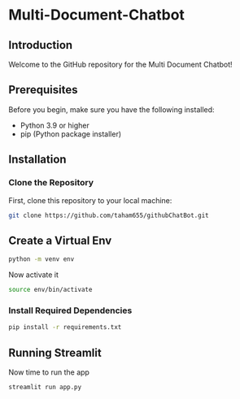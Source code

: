 # Multi-Document-Chatbot

## Introduction

Welcome to the GitHub repository for the Multi Document Chatbot!

## Prerequisites

Before you begin, make sure you have the following installed:
- Python 3.9 or higher
- pip (Python package installer)

## Installation

### Clone the Repository

First, clone this repository to your local machine:

```bash
git clone https://github.com/taham655/githubChatBot.git
```
## Create a Virtual Env

```bash
python -m venv env
```
Now activate it

```bash
source env/bin/activate
```
### Install Required Dependencies

```bash
pip install -r requirements.txt
```
## Running Streamlit 
Now time to run the app
```bash
streamlit run app.py
```



